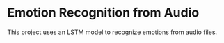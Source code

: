 # Emotion Recognition from Audio

This project uses an LSTM model to recognize emotions from audio files.
